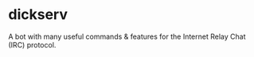 # dickserv
A bot with many useful commands &amp; features for the Internet Relay Chat (IRC) protocol.
